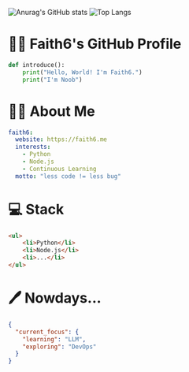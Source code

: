 ![Anurag's GitHub stats](https://github-readme-stats.vercel.app/api?username=root39293&show_icons=true&hide_rank=true&include_all_commits=true)
![Top Langs](https://github-readme-stats.vercel.app/api/top-langs/?username=root39293&hide=jupyter%20notebook)


# 👨‍💻 Faith6's GitHub Profile

```python
def introduce():
    print("Hello, World! I'm Faith6.")
    print("I'm Noob")
```

# 🙋‍♂️ About Me

```yaml
faith6:
  website: https://faith6.me
  interests:
    - Python
    - Node.js
    - Continuous Learning
  motto: "less code != less bug"
```

# 💻 Stack

```html
<ul>
    <li>Python</li>
    <li>Node.js</li>
    <li>...</li>
</ul>
```


# 🖊️ Nowdays... 
```json
{
  "current_focus": {
    "learning": "LLM",
    "exploring": "DevOps"
  }
}
```


